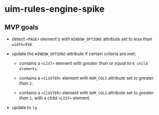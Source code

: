 # uim-rules-engine-spike

## MVP goals

- detect `<PAGE>` element's with `WINDOW_OPTIONS` attribute set to *less than* `width=950`.

- update the `WINDOW_OPTIONS` attribute if certain criteria are met:

    - contains a `<LIST>` element with *greater than or equal to* `6 child elements`.

    - contains a `<CLUSTER>` element with `NUM_COLS` attribute set to *greater than* `2`.

    - contains a `<CLUSTER>` element with `NUM_COLS` attribute set to *greater than* `1`, with a child `<LIST>` element.

- update to `lg`.
